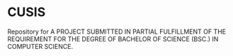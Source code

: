# CUSIS
Repository for A PROJECT SUBMITTED IN PARTIAL FULFILLMENT OF THE REQUIREMENT FOR THE DEGREE OF BACHELOR OF SCIENCE (BSC.) IN COMPUTER SCIENCE.
